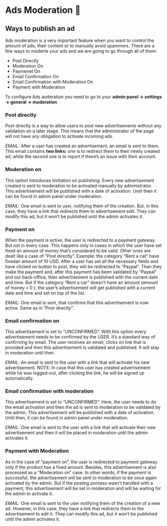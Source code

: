 # Ads Moderation 🔧

## Ways to publish an ad

Ads moderation is a very important feature when you want to control the amount of ads, their content or to manually avoid spammers. 
There are a few ways to moderte your ads and we are going to go through all of them:

 - Post Directly
 - Moderation On
 - Paymenet On
 - Email Confirmation On
 - Email Confirmation with Moderation On
 - Payment with Moderation

 
To configure Ads aoderation you need to go to your **admin panel -> settings -> general -> moderation**

### Post directly

Post directly is a way to allow users to post new advertisements without any validation on a later stage. This means that the administrator of the page will not have any obligation to activate incoming ads.

_EMAIL:_ After a user has created an advertisement, an email is sent to them. This email contains **two links:** one is to redirect them to their newly created ad; while the second one is to report if there’s an issue with their account.

### Moderation on

This option introduces limitation on publishing. Every new advertisement created is sent to moderation to be activated manually by administrator. This advertisement will be published with a date of activation. Until then it can be found in admin panel under moderation.

_EMAIL:_ One email is sent to user, notifying them of the creation. But, in this case, they have a link that redirects them to advertisement edit. They can modify this ad, but it won’t be published until the admin activates it.

### Payment on

When the payment is active, the user is redirected to a payment gateway. But not in every case. This happens only in cases in which the user have set fixed an amount of money that’s considered to be valid. Other ones are dealt like a case of “Post directly”. 
Example: the category “Rent a cat” have fixedan amount of 10 USD. After a user has set all the necessary fields and have clicked on button to post, they will be redirected to “Paypal”. Than they make the payment and, after this payment has been validated by “Paypal” and our back-office, thier advertisement is published with the current date and time. But if the category “Rent a car” doesn’t have an amount (amount of money = 0 ), the user’s advertisement will get published with a current date and time and set on top of the list.

_EMAIL:_ One email is sent, that confirms that this advertisement is now active. Same as in “Post directly”.

### Email confirmation on

This advertisement is set to “UNCONFIRMED”. With this option every advertisement needs to be confirmed by the USER. It’s a standard way of confirming by email. The user receives an email, clicks on link that is provided and then this advertisement is validated and published. It will stay in moderation until then.

_EMAIL:_ An email is sent to the user with a link that will activate his new advertisement. NOTE: In case that this user has created advertisement while he was logged-out, after clicking the link, he will be signed up automatically.

### Email confirmation with moderation

This advertisement is set to “UNCONFIRMED”. Here, the user needs to do the email activation and then the ad is sent to moderation to be validated by the admin. This advertisement will be published with a date of activation. Until then, it can be found in admin panel under moderation.

_EMAIL:_ One email is sent to the user with a link that will activate their new advertisement and then it will be placed in moderation until the admin activates it.

### Payment with Moderation

As in the case of “payment on”, the user is redirected to payment gateway only if the product has a fixed amount. Besides, this advertisement is also processed as a “Moderation on” case. In other words, if the payment is successful, the advertisement will be sent to moderation to be once again activated by the admin. But if the posting poroess wasn’t handled with a payment, this advertisement will be set in moderation and will be waiting for the admin to activate it.

_EMAIL:_ One email is sent to the user notifying them of the creation of a new ad. However, in this case, they have a link that redirects them to the advertisement to edit it. They can modify this ad, but it won’t be published until the admin activates it.
